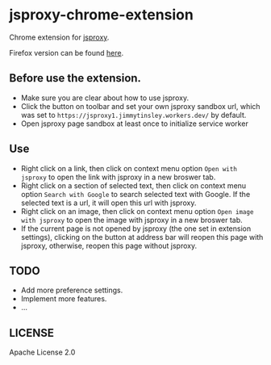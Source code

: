 # jsproxy-chrome-extension
Chrome extension for [jsproxy](https://github.com/EtherDream/jsproxy).

Firefox version can be found [here](https://github.com/JimmyTinsley/jsproxy-firefox-extension).

## Before use the extension.

- Make sure you are clear about how to use jsproxy.
- Click the button on toolbar and set your own jsproxy sandbox url, which was set to `https://jsproxy1.jimmytinsley.workers.dev/` by default.
- Open jsproxy page sandbox at least once to initialize service worker
## Use
- Right click on a link, then click on context menu option `Open with jsproxy` to open the link with jsproxy in a new broswer tab.
- Right click on a section of selected text, then click on context menu option `Search with Google` to search selected text with Google. If the selected text is a url, it will open this url with jsproxy.
- Right click on an image, then click on context menu option `Open image with jsproxy` to open the image with jsproxy in a new broswer tab.
- If the current page is not opened by jsproxy (the one set in extension settings), clicking on the button at address bar will reopen this page with jsproxy, otherwise, reopen this page without jsproxy. 

## TODO
- Add more preference settings. 
- Implement more features.
- ...

## LICENSE
Apache License 2.0
